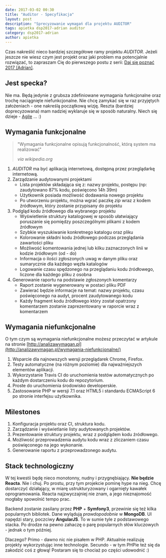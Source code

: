 ```yaml
---
date: 2017-03-02 00:30
title: "Auditor - Specyfikacja"
layout: post
description: "Sprecyzowanie wymagań dla projektu AUDITOR"
tags: apietka dsp2017-adrian auditor
category: dsp2017-adrian
author: apietka
---
```


Czas nakreślić nieco bardziej szczegółowe ramy projektu *AUDITOR*. Jeżeli jeszcze nie wiesz czym jest projekt oraz jaki problem ma potencjalnie rozwiązać, to zapraszam Cię do pierwszego postu z serii: [Daj się poznać 2017 [Adrian]](/dsp2017-adrian/2017/02/28/daj-sie-poznac-adrian.html).

## Jest specka?

Nie ma. Będą jedynie z grubsza zdefiniowane wymagania funkcjonalne oraz trochę naciągnięte niefunkcjonalne. Nie chcę zamykać się w raz przyjętych założeniach - one nakreślą początkową wizję. Reszta (bardziej doprecyzowana) mam nadziej wyklaruje się w sposób naturalny. Niech się dzieje - [Agile](https://pl.wikipedia.org/wiki/Manifest_Agile) ... :)

## Wymagania funkcjonalne

> "Wymagania funkcjonalne opisują funkcjonalność, którą system ma realizować"
> 
> *via wikipedia.org*

1. *AUDITOR* ma być aplikacją internetową, dostępną przez przeglądarkę internetową.
2. Zarządzanie audytowanymi projektami
    - Lista projektów składająca się z: nazwy projektu, postępu (np: zaudytowano 87% kodu, poświęcono 14h 39m)
    - Użytkownik posiada możliwość dodawania nowego projektu
    - Po utworzeniu projektu, można wgrać paczkę *zip* wraz z kodem źródłowym, który zostanie przypisany do projektu
3. Podgląd kodu źródłowego dla wybranego projektu
    - Wyświetlenie struktury katalogowej w sposób ułatwiający poruszanie się pomiędzy poszczególnymi plikami z kodem źródłowym
    - Szybkie wyszukiwanie konkretnego katalogu oraz pliku
    - Kolorowanie składni kodu źródłowego podczas przeglądania zawartości pliku
    - Możliwość komentowania jednej lub kilku zaznaczonych linii w kodzie źródłowym (od - do)
    - Informacja o ilości zgłoszonych uwag w danym pliku oraz sumarycznie dla każdego węzła katalogów
    - Logowanie czasu spędzonego na przeglądaniu kodu źródłowego, liczone dla każdego pliku z osobna
4. Generowanie raportu na podstawie zgłoszonych komentarzy
    - Raport zostanie wygenerowany w postaci pliku PDF
    - Zawierać będzie informacje na temat: nazwy projektu, czasu poświęconego na audyt, procent zaudytowanego kodu
    - Każdy fragment kodu źródłowego który został opatrzony komentarzem zostanie zaprezentowany w raporcie wraz z komentarzem

## Wymagania niefunkcjonalne

O tym czym są wymagania niefunkcjonalne możesz przeczytać w artykule na stronie [http://analizawymagan.pl](http://analizawymagan.pl/wymagania-niefunkcjonalne/)

1. Wsparcie dla najnowszych wersji przeglądarek Chrome, Firefox.
2. Testy automatyczne (na różnym poziomie) dla najważniejszych elementów aplikacji.
3. Wykorzystanie Travis CI do uruchomienia testów automatycznych po każdym dostarczeniu kodu do repozytorium.
4. Proste do uruchomienia środowisko developerskie.
5. Zastosowanie PHP w wersji 7.1 oraz HTML5 i standardu ECMAScript 6 po stronie interfejsu użytkownika.

## Milestones

1. Konfiguracja projektu oraz CI, struktura kodu.
2. Zarządzanie i wyświetlanie listy audytowanych projektów.
3. Prezentowanie struktury projektu, wraz z podglądem kodu źródłowego.
4. Możliwość przeprowadzenia audytu kodu wraz z zliczaniem czasu poświęconego na jego wykonanie.
5. Generowanie raportu z przeprowadzonego audytu.

## Stack technologiczny

W tej kwestii będę nieco monotonny, nudny i przygnębiający. **Nie będzie Reacta**. Nie i chuj. Po prostu, przy tym projekcie pominę hype na nieg. Chcę dostarczyć działający, w miarę ustrukturyzowany i ogarnięty kawałek oprogramowania. Reacta najzwyczajniej nie znam, a jego nieznajomość mogłaby spowolnić tempo prac.

Backend zostanie zasilany przez **PHP** + **Symfony3**, przewinie się też kilka popularnych bibliotek. Dane wylądują *prawdopodobnie* w **MongoDB**. UI napędzi stary, poczciwy **AngularJS**. To w sumie tyle z podstawowego stacka. Po drodze na pewno zahaczę o parę popularnych słów kluczowych - jednak o tym później.

Dlaczego? Primo - dawno nic nie pisałem w PHP. Aktualnie realizuję projekty wykorzystując inne technologie. Secundo - w tym PHPie też się da zakodzić coś z głową! Postaram się to chociaż po części udowodnić :)